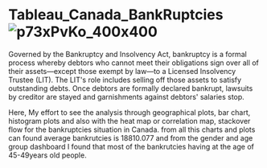 # Tableau_Canada_BankRuptcies![p73xPvKo_400x400](https://user-images.githubusercontent.com/92789707/177102478-d68fa351-a2e8-4daa-98ec-316bc2edc114.jpg)
Governed by the Bankruptcy and Insolvency Act, bankruptcy is a formal process whereby debtors who cannot meet their obligations sign over all of their assets—except those exempt by law—to a Licensed Insolvency Trustee (LIT). The LIT's role includes selling off those assets to satisfy outstanding debts. Once debtors are formally declared bankrupt, lawsuits by creditor are stayed and garnishments against debtors' salaries stop.

Here, My effort to see the analysis through geographical plots, bar chart, histogram plots and also with the heat map or correlation map, stackover flow for the bankruptcies situation in Canada.
from all this charts and plots can found average bankrutcies is 18810.077 and from the gender and age group dashboard I found that most of the bankrutcies having at the age of 45-49years old people.

